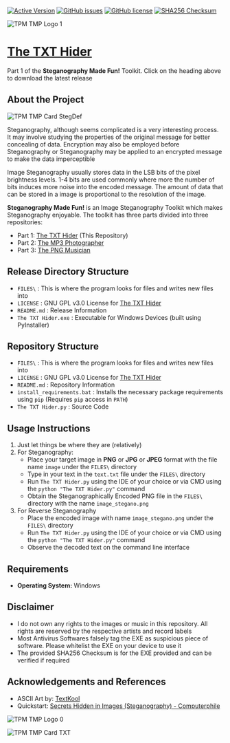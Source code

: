 [![Active Version](https://img.shields.io/badge/version-v2022.07.19-blue)](https://github.com/SagarDevAchar/TheTXTHider/releases/download/release/The.TXT.Hider.v2022.07.19.zip)
[![GitHub issues](https://img.shields.io/github/issues/SagarDevAchar/TheTXTHider)](https://github.com/SagarDevAchar/TheTXTHider/issues)
[![GitHub license](https://img.shields.io/github/license/SagarDevAchar/TheTXTHider)](https://github.com/SagarDevAchar/TheTXTHider/blob/main/LICENSE)
[![SHA256 Checksum](https://img.shields.io/badge/sha256-81abab7934b36d9ccf490b0c57b60b6cf2773844a439434346bd60da45fc7798-red)](https://emn178.github.io/online-tools/sha256_checksum.html)

![TPM TMP Logo 1](https://user-images.githubusercontent.com/51400137/183991932-b38b05ec-81bf-454f-bb84-9358d8bacd83.png)

# [The TXT Hider](https://github.com/SagarDevAchar/TheTXTHider/releases/download/release/The.TXT.Hider.v2022.07.19.zip)

Part 1 of the **Steganography Made Fun!** Toolkit. Click on the heading above to download the latest release

## About the Project

![TPM TMP Card StegDef](https://user-images.githubusercontent.com/51400137/183993442-544ff0b9-dea6-45d6-bd98-073dddf2c3fd.png)

Steganography, although seems complicated is a very interesting process. It may involve studying the properties of the original message for better concealing of data. Encryption may also be employed before Steganography or Steganography may be applied to an encrypted message to make the data imperceptible

Image Steganography usually stores data in the LSB bits of the pixel brightness levels. 1-4 bits are used commonly where more the number of bits induces more noise into the encoded message. The amount of data that can be stored in a image is proportional to the resolution of the image.

**Steganography Made Fun!** is an Image Steganography Toolkit which makes Steganography enjoyable. The toolkit has three parts divided into three repositories:
- Part 1: [The TXT Hider](https://sagardevachar.github.io/TheTXTHider/) (This Repository)
- Part 2: [The MP3 Photographer](https://sagardevachar.github.io/TheMP3Photographer/)
- Part 3: [The PNG Musician](https://sagardevachar.github.io/ThePNGMusician/)

## Release Directory Structure

- `FILES\` : This is where the program looks for files and writes new files into
- `LICENSE` : GNU GPL v3.0 License for [The TXT Hider](https://github.com/SagarDevAchar/TheTXTHider)
- `README.md` : Release Information
- `The TXT Hider.exe` : Executable for Windows Devices (built using PyInstaller)

## Repository Structure

- `FILES\` : This is where the program looks for files and writes new files into
- `LICENSE` : GNU GPL v3.0 License for [The TXT Hider](https://github.com/SagarDevAchar/TheTXTHider)
- `README.md` : Repository Information
- `install_requirements.bat` : Installs the necessary package requirements using `pip` (Requires `pip` access in `PATH`)
- `The TXT Hider.py` : Source Code

## Usage Instructions

1. Just let things be where they are (relatively)
2. For Steganography:
    - Place your target image in **PNG** or **JPG** or **JPEG** format with the file name `image` under the `FILES\` directory
    - Type in your text in the `text.txt` file under the `FILES\` directory
    - Run `The TXT Hider.py` using the IDE of your choice or via CMD using the `python "The TXT Hider.py"` command
    - Obtain the Steganographically Encoded PNG file in the `FILES\` directory with the name `image_stegano.png`
3. For Reverse Steganography
    - Place the encoded image with name `image_stegano.png` under the `FILES\` directory
    - Run `The TXT Hider.py` using the IDE of your choice or via CMD using the `python "The TXT Hider.py"` command
    - Observe the decoded text on the command line interface

## Requirements

- **Operating System:** Windows

## Disclaimer

- I do not own any rights to the images or music in this repository. All rights are reserved by the respective artists and record labels
- Most Antivirus Softwares falsely tag the EXE as suspicious piece of software. Please whitelist the EXE on your device to use it
- The provided SHA256 Checksum is for the EXE provided and can be verified if required

## Acknowledgements and References

- ASCII Art by: [TextKool](https://textkool.com/en)
- Quickstart: [Secrets Hidden in Images (Steganography) - Computerphile](https://youtu.be/TWEXCYQKyDc)

![TPM TMP Logo 0](https://user-images.githubusercontent.com/51400137/183991799-2e104795-d1ba-452c-9284-9b44e0ffb9e6.png)

![TPM TMP Card TXT](https://user-images.githubusercontent.com/51400137/183991820-0c4a8a7a-c072-4bb8-8d8e-25838dc6dbfb.png)


